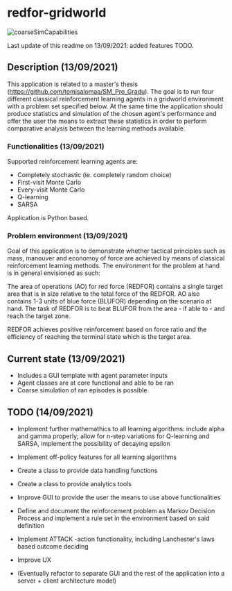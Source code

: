 # redfor-gridworld

![coarseSimCapabilities](https://user-images.githubusercontent.com/52319409/133126973-ff480521-1f2d-4dfd-b7b6-be5b578f963c.PNG)

Last update of this readme on 13/09/2021: added features TODO.

## Description (13/09/2021)
This application is related to a master's thesis (https://github.com/tomisalomaa/SM_Pro_Gradu). The goal is to run four different classical reinforcement learning agents in a gridworld environment with a problem set specified below. At the same time the application should produce statistics and simulation of the chosen agent's performance and offer the user the means to extract these statistics in order to perform comparative analysis between the learning methods available.

### Functionalities (13/09/2021)
Supported reinforcement learning agents are:
- Completely stochastic (ie. completely random choice)
- First-visit Monte Carlo
- Every-visit Monte Carlo
- Q-learning
- SARSA

Application is Python based.

### Problem environment (13/09/2021)
Goal of this application is to demonstrate whether tactical principles such as mass, manouver and economoy of force are achieved by means of classical reinforcement learning methods. The environment for the problem at hand is in general envisioned as such:

The area of operations (AO) for red force (REDFOR) contains a single target area that is in size relative to the total force of the REDFOR. AO also contains 1-3 units of blue force (BLUFOR) depending on the scenario at hand. The task of REDFOR is to beat BLUFOR from the area - if able to - and reach the target zone.

REDFOR achieves positive reinforcement based on force ratio and the efficiency of reaching the terminal state which is the target area.

## Current state (13/09/2021)
- Includes a GUI template with agent parameter inputs
- Agent classes are at core functional and able to be ran
- Coarse simulation of ran episodes is possible

## TODO (14/09/2021)
- Implement further mathemathics to all learning algorithms: include alpha and gamma properly; allow for n-step variations for Q-learning and SARSA, implement the possibility of decaying epsilon
- Implement off-policy features for all learning algorithms
- Create a class to provide data handling functions
- Create a class to provide analytics tools
- Improve GUI to provide the user the means to use above functionalities
- Define and document the reinforcement problem as Markov Decision Process and implement a rule set in the environment based on said definition
- Implement ATTACK -action functionality, including Lanchester's laws based outcome deciding

- Improve UX
- (Eventually refactor to separate GUI and the rest of the application into a server + client architecture model)
